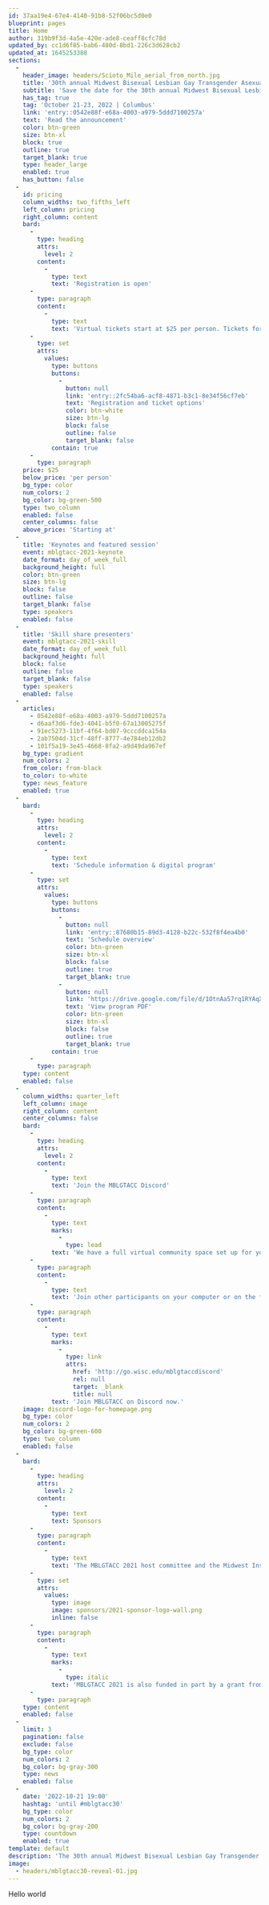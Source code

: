```yaml
---
id: 37aa19e4-67e4-4140-91b8-52f06bc5d0e0
blueprint: pages
title: Home
author: 319b9f3d-4a5e-420e-ade8-ceaff8cfc78d
updated_by: cc1d6f85-bab6-480d-8bd1-226c3d628cb2
updated_at: 1645253388
sections:
  -
    header_image: headers/Scioto_Mile_aerial_from_north.jpg
    title: '30th annual Midwest Bisexual Lesbian Gay Transgender Asexual College Conference'
    subtitle: 'Save the date for the 30th annual Midwest Bisexual Lesbian Gay Transgender Asexual College Conference (MBLGTACC). Registration and workshop RFPs open in April.'
    has_tag: true
    tag: 'October 21-23, 2022 | Columbus'
    link: 'entry::0542e88f-e68a-4003-a979-5ddd7100257a'
    text: 'Read the announcement'
    color: btn-green
    size: btn-xl
    block: true
    outline: true
    target_blank: true
    type: header_large
    enabled: true
    has_button: false
  -
    id: pricing
    column_widths: two_fifths_left
    left_column: pricing
    right_column: content
    bard:
      -
        type: heading
        attrs:
          level: 2
        content:
          -
            type: text
            text: 'Registration is open'
      -
        type: paragraph
        content:
          -
            type: text
            text: 'Virtual tickets start at $25 per person. Tickets for in-person participants are $85. Registration will be available until 11:59 p.m. CT on October 1. If you don''t register in advance, you can still attend by registering on site for $100.'
      -
        type: set
        attrs:
          values:
            type: buttons
            buttons:
              -
                button: null
                link: 'entry::2fc54ba6-acf8-4871-b3c1-8e34f56cf7eb'
                text: 'Registration and ticket options'
                color: btn-white
                size: btn-lg
                block: false
                outline: false
                target_blank: false
            contain: true
      -
        type: paragraph
    price: $25
    below_price: 'per person'
    bg_type: color
    num_colors: 2
    bg_color: bg-green-500
    type: two_column
    enabled: false
    center_columns: false
    above_price: 'Starting at'
  -
    title: 'Keynotes and featured session'
    event: mblgtacc-2021-keynote
    date_format: day_of_week_full
    background_height: full
    color: btn-green
    size: btn-lg
    block: false
    outline: false
    target_blank: false
    type: speakers
    enabled: false
  -
    title: 'Skill share presenters'
    event: mblgtacc-2021-skill
    date_format: day_of_week_full
    background_height: full
    block: false
    outline: false
    target_blank: false
    type: speakers
    enabled: false
  -
    articles:
      - 0542e88f-e68a-4003-a979-5ddd7100257a
      - d6aaf3d6-fde3-4041-b5f0-67a13005275f
      - 91ec5273-11bf-4f64-bd07-9cccddca154a
      - 2ab7504d-31cf-48ff-8777-4e784eb12db2
      - 101f5a19-3e45-4668-8fa2-a9d49da967ef
    bg_type: gradient
    num_colors: 2
    from_color: from-black
    to_color: to-white
    type: news_feature
    enabled: true
  -
    bard:
      -
        type: heading
        attrs:
          level: 2
        content:
          -
            type: text
            text: 'Schedule information & digital program'
      -
        type: set
        attrs:
          values:
            type: buttons
            buttons:
              -
                button: null
                link: 'entry::87680b15-89d3-4128-b22c-532f8f4ea4b0'
                text: 'Schedule overview'
                color: btn-green
                size: btn-xl
                block: false
                outline: true
                target_blank: true
              -
                button: null
                link: 'https://drive.google.com/file/d/1OtnAa57rq1RYAqXHaisQ7yNwxB223qmx/view?usp=sharing'
                text: 'View program PDF'
                color: btn-green
                size: btn-xl
                block: false
                outline: true
                target_blank: true
            contain: true
      -
        type: paragraph
    type: content
    enabled: false
  -
    column_widths: quarter_left
    left_column: image
    right_column: content
    center_columns: false
    bard:
      -
        type: heading
        attrs:
          level: 2
        content:
          -
            type: text
            text: 'Join the MBLGTACC Discord'
      -
        type: paragraph
        content:
          -
            type: text
            marks:
              -
                type: lead
            text: 'We have a full virtual community space set up for you.'
      -
        type: paragraph
        content:
          -
            type: text
            text: 'Join other participants on your computer or on the free mobile app to keep connected during and after the conference. Find conversation threads, resources, and Zoom links for every keynote and workshop session. And join identity spaces and hangout channels to chat about pets, plants, outfits of the day, gayming, crafting, and more.'
      -
        type: paragraph
        content:
          -
            type: text
            marks:
              -
                type: link
                attrs:
                  href: 'http://go.wisc.edu/mblgtaccdiscord'
                  rel: null
                  target: _blank
                  title: null
            text: 'Join MBLGTACC on Discord now.'
    image: discord-logo-for-homepage.png
    bg_type: color
    num_colors: 2
    bg_color: bg-green-600
    type: two_column
    enabled: false
  -
    bard:
      -
        type: heading
        attrs:
          level: 2
        content:
          -
            type: text
            text: Sponsors
      -
        type: paragraph
        content:
          -
            type: text
            text: 'The MBLGTACC 2021 host committee and the Midwest Institute for Sexuality and Gender Diversity are grateful for the organizations and people that have supported the conference through direct and in-kind donations. The conference would not have been possible without the levels of support they’ve given the conference over the past two years.'
      -
        type: set
        attrs:
          values:
            type: image
            image: sponsors/2021-sponsor-logo-wall.png
            inline: false
      -
        type: paragraph
        content:
          -
            type: text
            marks:
              -
                type: italic
            text: 'MBLGTACC 2021 is also funded in part by a grant from the New Harvest Foundation, Inc.'
      -
        type: paragraph
    type: content
    enabled: false
  -
    limit: 3
    pagination: false
    exclude: false
    bg_type: color
    num_colors: 2
    bg_color: bg-gray-300
    type: news
    enabled: false
  -
    date: '2022-10-21 19:00'
    hashtag: 'until #mblgtacc30'
    bg_type: color
    num_colors: 2
    bg_color: bg-gray-200
    type: countdown
    enabled: true
template: default
description: 'The 30th annual Midwest Bisexual Lesbian Gay Transgender Asexual College Conference'
image:
  - headers/mblgtacc30-reveal-01.jpg
---
```

Hello world

